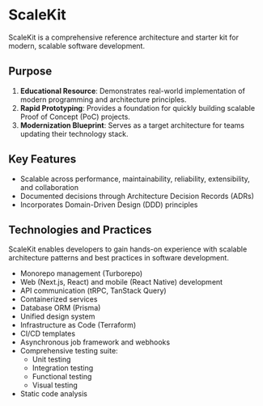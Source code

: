 # ScaleKit

ScaleKit is a comprehensive reference architecture and starter kit for modern, scalable software development.

## Purpose

1. **Educational Resource**: Demonstrates real-world implementation of modern programming and architecture principles.
2. **Rapid Prototyping**: Provides a foundation for quickly building scalable Proof of Concept (PoC) projects.
3. **Modernization Blueprint**: Serves as a target architecture for teams updating their technology stack.

## Key Features

- Scalable across performance, maintainability, reliability, extensibility, and collaboration
- Documented decisions through Architecture Decision Records (ADRs)
- Incorporates Domain-Driven Design (DDD) principles

## Technologies and Practices

ScaleKit enables developers to gain hands-on experience with scalable architecture patterns and best practices in software development.

- Monorepo management (Turborepo)
- Web (Next.js, React) and mobile (React Native) development
- API communication (tRPC, TanStack Query)
- Containerized services
- Database ORM (Prisma)
- Unified design system
- Infrastructure as Code (Terraform)
- CI/CD templates
- Asynchronous job framework and webhooks
- Comprehensive testing suite:
  - Unit testing
  - Integration testing
  - Functional testing
  - Visual testing
- Static code analysis
